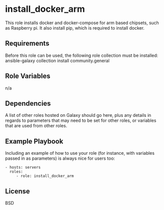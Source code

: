 install_docker_arm
==================

This role installs docker and docker-compose for arm based chipsets, such as Raspberry pi.
It also install pip, which is required to install docker.

Requirements
------------

Before this role can be used, the following role collection must be installed:
ansible-galaxy collection install community.general

Role Variables
--------------

n/a

Dependencies
------------

A list of other roles hosted on Galaxy should go here, plus any details in regards to parameters that may need to be set for other roles, or variables that are used from other roles.

Example Playbook
----------------

Including an example of how to use your role (for instance, with variables passed in as parameters) is always nice for users too:

    - hosts: servers
      roles:
         - role: install_docker_arm

License
-------

BSD

